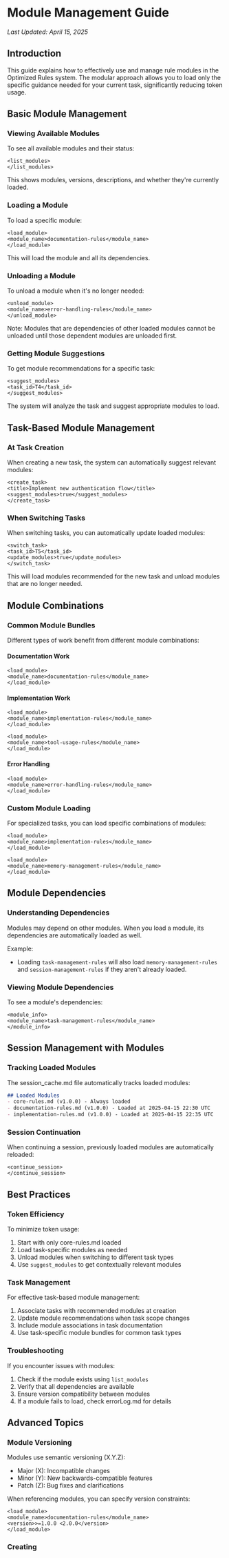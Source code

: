 # Module Management Guide

*Last Updated: April 15, 2025*

## Introduction

This guide explains how to effectively use and manage rule modules in the Optimized Rules system. The modular approach allows you to load only the specific guidance needed for your current task, significantly reducing token usage.

## Basic Module Management

### Viewing Available Modules

To see all available modules and their status:

```
<list_modules>
</list_modules>
```

This shows modules, versions, descriptions, and whether they're currently loaded.

### Loading a Module

To load a specific module:

```
<load_module>
<module_name>documentation-rules</module_name>
</load_module>
```

This will load the module and all its dependencies.

### Unloading a Module

To unload a module when it's no longer needed:

```
<unload_module>
<module_name>error-handling-rules</module_name>
</unload_module>
```

Note: Modules that are dependencies of other loaded modules cannot be unloaded until those dependent modules are unloaded first.

### Getting Module Suggestions

To get module recommendations for a specific task:

```
<suggest_modules>
<task_id>T4</task_id>
</suggest_modules>
```

The system will analyze the task and suggest appropriate modules to load.

## Task-Based Module Management

### At Task Creation

When creating a new task, the system can automatically suggest relevant modules:

```
<create_task>
<title>Implement new authentication flow</title>
<suggest_modules>true</suggest_modules>
</create_task>
```

### When Switching Tasks

When switching tasks, you can automatically update loaded modules:

```
<switch_task>
<task_id>T5</task_id>
<update_modules>true</update_modules>
</switch_task>
```

This will load modules recommended for the new task and unload modules that are no longer needed.

## Module Combinations

### Common Module Bundles

Different types of work benefit from different module combinations:

#### Documentation Work
```
<load_module>
<module_name>documentation-rules</module_name>
</load_module>
```

#### Implementation Work
```
<load_module>
<module_name>implementation-rules</module_name>
</load_module>

<load_module>
<module_name>tool-usage-rules</module_name>
</load_module>
```

#### Error Handling
```
<load_module>
<module_name>error-handling-rules</module_name>
</load_module>
```

### Custom Module Loading

For specialized tasks, you can load specific combinations of modules:

```
<load_module>
<module_name>implementation-rules</module_name>
</load_module>

<load_module>
<module_name>memory-management-rules</module_name>
</load_module>
```

## Module Dependencies

### Understanding Dependencies

Modules may depend on other modules. When you load a module, its dependencies are automatically loaded as well.

Example:
- Loading `task-management-rules` will also load `memory-management-rules` and `session-management-rules` if they aren't already loaded.

### Viewing Module Dependencies

To see a module's dependencies:

```
<module_info>
<module_name>task-management-rules</module_name>
</module_info>
```

## Session Management with Modules

### Tracking Loaded Modules

The session_cache.md file automatically tracks loaded modules:

```markdown
## Loaded Modules
- core-rules.md (v1.0.0) - Always loaded
- documentation-rules.md (v1.0.0) - Loaded at 2025-04-15 22:30 UTC
- implementation-rules.md (v1.0.0) - Loaded at 2025-04-15 22:35 UTC
```

### Session Continuation

When continuing a session, previously loaded modules are automatically reloaded:

```
<continue_session>
</continue_session>
```

## Best Practices

### Token Efficiency

To minimize token usage:

1. Start with only core-rules.md loaded
2. Load task-specific modules as needed
3. Unload modules when switching to different task types
4. Use `suggest_modules` to get contextually relevant modules

### Task Management

For effective task-based module management:

1. Associate tasks with recommended modules at creation
2. Update module recommendations when task scope changes
3. Include module associations in task documentation
4. Use task-specific module bundles for common task types

### Troubleshooting

If you encounter issues with modules:

1. Check if the module exists using `list_modules`
2. Verify that all dependencies are available
3. Ensure version compatibility between modules
4. If a module fails to load, check errorLog.md for details

## Advanced Topics

### Module Versioning

Modules use semantic versioning (X.Y.Z):
- Major (X): Incompatible changes
- Minor (Y): New backwards-compatible features
- Patch (Z): Bug fixes and clarifications

When referencing modules, you can specify version constraints:

```
<load_module>
<module_name>documentation-rules</module_name>
<version>>=1.0.0 <2.0.0</version>
</load_module>
```

### Creating